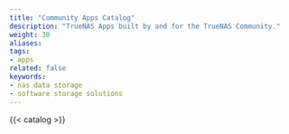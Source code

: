 ```yaml
---
title: "Community Apps Catalog"
description: "TrueNAS Apps built by and for the TrueNAS Community."
weight: 30
aliases:
tags:
- apps
related: false
keywords:
- nas data storage
- software storage solutions
---
```


{{< catalog >}}
